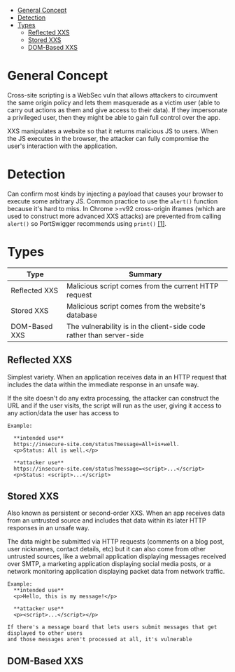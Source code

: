 - [General Concept](#general-concept)
- [Detection](#detection)
- [Types](#types)
  - [Reflected XXS](#reflected-xxs)
  - [Stored XXS](#stored-xxs)
  - [DOM-Based XXS](#dom-based-xxs)

# General Concept
Cross-site scripting is a WebSec vuln that allows attackers to circumvent the same 
origin policy and lets them masquerade as a victim user (able to carry out actions as them
and give access to their data). If they impersonate a privileged user, then they might be
able to gain full control over the app. 

XXS manipulates a website so that it returns malicious JS to users. When the JS executes 
in the browser, the attacker can fully compromise the user's interaction with the application. 

# Detection
Can confirm most kinds by injecting a payload that causes your browser to execute some
arbitrary JS. Common practice to use the `alert()` function because it's hard to miss. 
In Chrome >=v92 cross-origin iframes (which are used to construct more advanced XXS attacks)
are prevented from calling `alert()` so PortSwigger recommends using `print()`
[[1]](https://portswigger.net/research/alert-is-dead-long-live-print).

# Types
| Type | Summary |
| ---- | ------- |
| Reflected XXS | Malicious script comes from the current HTTP request |
| Stored XXS | Malicious script comes from the website's database |
| DOM-Based XXS | The vulnerability is in the client-side code rather than server-side |

## Reflected XXS
Simplest variety. When an application receives data in an HTTP request
that includes the data within the immediate response in an unsafe way. 

If the site doesn't do any extra processing, the attacker can construct the URL
and if the user visits, the script will run as the user, giving it access to any action/data
the user has access to

```
Example:

  **intended use**
  https://insecure-site.com/status?message=All+is+well.
  <p>Status: All is well.</p>

  **attacker use**
  https://insecure-site.com/status?message=<script>...</script>
  <p>Status: <script>...</script>
```

## Stored XXS
Also known as persistent or second-order XXS. When an app receives data from an untrusted source 
and includes that data within its later HTTP responses in an unsafe way. 

The data might be submitted via HTTP requests (comments on a blog post, user nicknames, 
contact details, etc) but it can also come from other untrusted sources, like a webmail 
application displaying messages received over SMTP, a marketing application displaying 
social media posts, or a network monitoring application displaying packet data from network 
traffic.

```
Example:
  **intended use**
  <p>Hello, this is my message!</p>

  **attacker use**
  <p><script>...</script></p>

If there's a message board that lets users submit messages that get displayed to other users
and those messages aren't processed at all, it's vulnerable
```

## DOM-Based XXS
